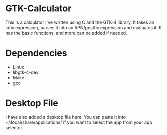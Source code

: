 # GTK-Calculator
This is a calculator I've written using C and the GTK-4 library. It takes an infix expression, parses it into an RPN/postfix expression and evaluates it. It has the basic functions, and more can be added if needed.

# Dependencies
* Linux
* libgtk-4-dev
* Make
* gcc

# Desktop File
I have also added a desktop file here. You can paste it into ~/.local/share/applications/ if you want to select the app from your app selector.
